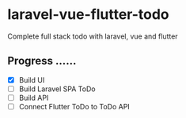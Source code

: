 # laravel-vue-flutter-todo
Complete full stack todo with laravel, vue and flutter 

## Progress ......
- [x] Build UI
- [ ] Build Laravel SPA ToDo
- [ ] Build API
- [ ] Connect Flutter ToDo to ToDo API
